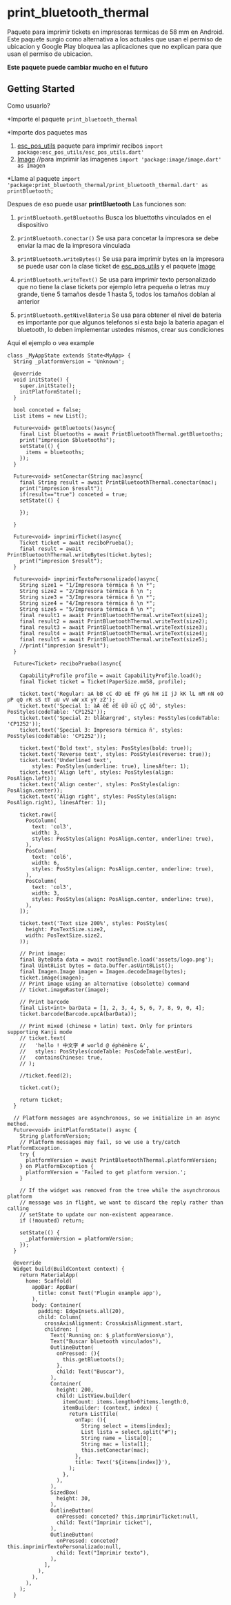 # print_bluetooth_thermal

Paquete para imprimir tickets en impresoras termicas de 58 mm en Android.
Este paquete surgio como alternativa a los actuales que usan el permiso de ubicacion y Google Play
bloquea las aplicaciones que no explican para que usan el permiso de ubicacion.

**Este paquete puede cambiar mucho en el futuro**

## Getting Started

Como usuarlo?

*Importe el paquete `print_bluetooth_thermal`

*Importe dos paquetes mas

1. [esc_pos_utils](https://pub.dev/packages/esc_pos_utils) paquete para imprimir recibos `import package:esc_pos_utils/esc_pos_utils.dart'`
2. [Image](https://pub.dev/packages/image) //para imprimir las imagenes `import 'package:image/image.dart' as Imagen`

*Llame al paquete  `import 'package:print_bluetooth_thermal/print_bluetooth_thermal.dart' as printBluetooth;`

Despues de eso puede usar **printBluetooth**
Las funciones son:
1. `printBluetooth.getBluetooths` Busca los bluettoths vinculados en el dispositivo

2. `printBluetooth.conectar()` Se usa para concetar la impresora se debe enviar la mac de la impresora vinculada

3. `printBluetooth.writeBytes()` Se usa para imprimir bytes en la impresora se puede usar con la clase ticket de [esc_pos_utils](https://pub.dev/packages/esc_pos_utils) y el paquete [Image](https://pub.dev/packages/image)

4. `printBluetooth.writeText()` Se usa para imprimir texto personalizado que no tiene la clase tickets por ejemplo letra pequeña o letras muy grande, tiene 5 tamaños desde 1 hasta 5, todos los tamaños doblan al anterior

5. `printBluetooth.getNivelBateria` Se usa para obtener el nivel de bateria es importante por que algunos telefonos si esta bajo la bateria apagan el bluetooth, lo deben implementar ustedes mismos, crear sus condiciones

Aqui el ejemplo o vea example

```
class _MyAppState extends State<MyApp> {
  String _platformVersion = 'Unknown';

  @override
  void initState() {
    super.initState();
    initPlatformState();
  }

  bool conceted = false;
  List items = new List();

  Future<void> getBluetoots()async{
    final List bluetooths = await PrintBluetoothThermal.getBluetooths;
    print("impresion $bluetooths");
    setState(() {
      items = bluetooths;
    });
  }

  Future<void> setConectar(String mac)async{
    final String result = await PrintBluetoothThermal.conectar(mac);
    print("impresion $result");
    if(result=="true") conceted = true;
    setState(() {

    });

  }

  Future<void> imprimirTicket()async{
    Ticket ticket = await reciboPrueba();
    final result = await PrintBluetoothThermal.writeBytes(ticket.bytes);
    print("impresion $result");
  }

  Future<void> imprimirTextoPersonalizado()async{
    String size1 = "1/Impresora térmica ñ \n *";
    String size2 = "2/Impresora térmica ñ \n ";
    String size3 = "3/Impresora térmica ñ \n *";
    String size4 = "4/Impresora térmica ñ \n *";
    String size5 = "5/Impresora térmica ñ \n *";
    final result1 = await PrintBluetoothThermal.writeText(size1);
    final result2 = await PrintBluetoothThermal.writeText(size2);
    final result3 = await PrintBluetoothThermal.writeText(size3);
    final result4 = await PrintBluetoothThermal.writeText(size4);
    final result5 = await PrintBluetoothThermal.writeText(size5);
    //print("impresion $result");
  }

  Future<Ticket> reciboPrueba()async{

    CapabilityProfile profile = await CapabilityProfile.load();
    final Ticket ticket = Ticket(PaperSize.mm58, profile);

    ticket.text('Regular: aA bB cC dD eE fF gG hH iI jJ kK lL mM nN oO pP qQ rR sS tT uU vV wW xX yY zZ');
    ticket.text('Special 1: àÀ èÈ éÉ ûÛ üÜ çÇ ôÔ', styles: PosStyles(codeTable: 'CP1252'));
    ticket.text('Special 2: blåbærgrød', styles: PosStyles(codeTable: 'CP1252'));
    ticket.text('Special 3: Impresora térmica ñ', styles: PosStyles(codeTable: 'CP1252'));

    ticket.text('Bold text', styles: PosStyles(bold: true));
    ticket.text('Reverse text', styles: PosStyles(reverse: true));
    ticket.text('Underlined text',
        styles: PosStyles(underline: true), linesAfter: 1);
    ticket.text('Align left', styles: PosStyles(align: PosAlign.left));
    ticket.text('Align center', styles: PosStyles(align: PosAlign.center));
    ticket.text('Align right', styles: PosStyles(align: PosAlign.right), linesAfter: 1);

    ticket.row([
      PosColumn(
        text: 'col3',
        width: 3,
        styles: PosStyles(align: PosAlign.center, underline: true),
      ),
      PosColumn(
        text: 'col6',
        width: 6,
        styles: PosStyles(align: PosAlign.center, underline: true),
      ),
      PosColumn(
        text: 'col3',
        width: 3,
        styles: PosStyles(align: PosAlign.center, underline: true),
      ),
    ]);

    ticket.text('Text size 200%', styles: PosStyles(
      height: PosTextSize.size2,
      width: PosTextSize.size2,
    ));

    // Print image:
    final ByteData data = await rootBundle.load('assets/logo.png');
    final Uint8List bytes = data.buffer.asUint8List();
    final Imagen.Image imagen = Imagen.decodeImage(bytes);
    ticket.image(imagen);
    // Print image using an alternative (obsolette) command
    // ticket.imageRaster(image);

    // Print barcode
    final List<int> barData = [1, 2, 3, 4, 5, 6, 7, 8, 9, 0, 4];
    ticket.barcode(Barcode.upcA(barData));

    // Print mixed (chinese + latin) text. Only for printers supporting Kanji mode
    // ticket.text(
    //   'hello ! 中文字 # world @ éphémère &',
    //   styles: PosStyles(codeTable: PosCodeTable.westEur),
    //   containsChinese: true,
    // );

    //ticket.feed(2);

    ticket.cut();

    return ticket;
  }

  // Platform messages are asynchronous, so we initialize in an async method.
  Future<void> initPlatformState() async {
    String platformVersion;
    // Platform messages may fail, so we use a try/catch PlatformException.
    try {
      platformVersion = await PrintBluetoothThermal.platformVersion;
    } on PlatformException {
      platformVersion = 'Failed to get platform version.';
    }

    // If the widget was removed from the tree while the asynchronous platform
    // message was in flight, we want to discard the reply rather than calling
    // setState to update our non-existent appearance.
    if (!mounted) return;

    setState(() {
      _platformVersion = platformVersion;
    });
  }

  @override
  Widget build(BuildContext context) {
    return MaterialApp(
      home: Scaffold(
        appBar: AppBar(
          title: const Text('Plugin example app'),
        ),
        body: Container(
          padding: EdgeInsets.all(20),
          child: Column(
            crossAxisAlignment: CrossAxisAlignment.start,
            children: [
              Text('Running on: $_platformVersion\n'),
              Text("Buscar bluetooth vinculados"),
              OutlineButton(
                onPressed: (){
                  this.getBluetoots();
                },
                child: Text("Buscar"),
              ),
              Container(
                height: 200,
                child: ListView.builder(
                  itemCount: items.length>0?items.length:0,
                  itemBuilder: (context, index) {
                    return ListTile(
                      onTap: (){
                        String select = items[index];
                        List lista = select.split("#");
                        String name = lista[0];
                        String mac = lista[1];
                        this.setConectar(mac);
                      },
                      title: Text('${items[index]}'),
                    );
                  },
                ),
              ),
              SizedBox(
                height: 30,
              ),
              OutlineButton(
                onPressed: conceted? this.imprimirTicket:null,
                child: Text("Imprimir ticket"),
              ),
              OutlineButton(
                onPressed: conceted?this.imprimirTextoPersonalizado:null,
                child: Text("Imprimir texto"),
              ),
            ],
          ),
        ),
      ),
    );
  }
```
